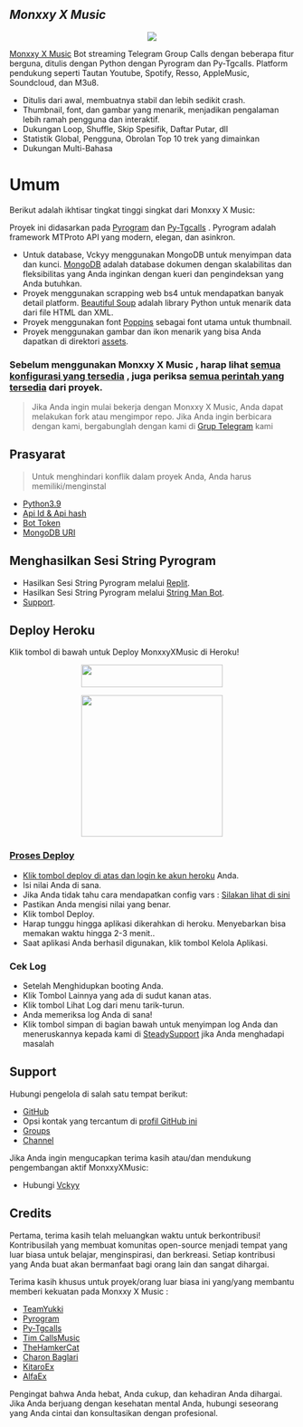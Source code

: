  ## *Monxxy X Music*

 <p align="center"><img src="https://telegra.ph/file/4c77731a232ec4fff41cb.jpg">
 </p>
 

 [Monxxy X Music](https://github.com/5GVckyy/MonxxyXMusic) Bot streaming Telegram Group Calls dengan beberapa fitur berguna, ditulis dengan Python dengan Pyrogram dan Py-Tgcalls.  Platform pendukung seperti Tautan Youtube, Spotify, Resso, AppleMusic, Soundcloud, dan M3u8.

 * Ditulis dari awal, membuatnya stabil dan lebih sedikit crash.
 * Thumbnail, font, dan gambar yang menarik, menjadikan pengalaman lebih ramah pengguna dan interaktif.
 * Dukungan Loop, Shuffle, Skip Spesifik, Daftar Putar, dll
 * Statistik Global, Pengguna, Obrolan Top 10 trek yang dimainkan
 * Dukungan Multi-Bahasa


 # Umum

 Berikut adalah ikhtisar tingkat tinggi singkat dari Monxxy X Music:

 Proyek ini didasarkan pada [Pyrogram](https://github.com/pyrogram) dan [Py-Tgcalls](https://github.com/pytgcalls/pytgcalls) .  Pyrogram adalah framework MTProto API yang modern, elegan, dan asinkron.

 * Untuk database, Vckyy menggunakan MongoDB untuk menyimpan data dan kunci.  [MongoDB](https://www.mongodb.com/) adalah database dokumen dengan skalabilitas dan fleksibilitas yang Anda inginkan dengan kueri dan pengindeksan yang Anda butuhkan.
 * Proyek menggunakan scrapping web bs4 untuk mendapatkan banyak detail platform.  [Beautiful Soup](https://www.crummy.com/software/BeautifulSoup/bs4/doc/) adalah library Python untuk menarik data dari file HTML dan XML.
 * Proyek menggunakan font [Poppins](../assets/font.ttf) sebagai font utama untuk thumbnail.
 * Proyek menggunakan gambar dan ikon menarik yang bisa Anda dapatkan di direktori [assets](../assets/).

 ### Sebelum menggunakan Monxxy X Music , harap lihat [semua konfigurasi yang tersedia](../config/README.md) , juga periksa [semua perintah yang tersedia](../strings/command.yml) dari  proyek.

 > Jika Anda ingin mulai bekerja dengan Monxxy X Music, Anda dapat melakukan fork atau mengimpor repo.
 > Jika Anda ingin berbicara dengan kami, bergabunglah dengan kami di [Grup Telegram](https://t.me/SteadySupportSupport) kami

 ## Prasyarat

 > Untuk menghindari konflik dalam proyek Anda, Anda harus memiliki/menginstal

 - [Python3.9](https://www.python.org/downloads/release/python-390/)
 - [Api Id & Api hash](https://telegram.org/auth)
 - [Bot Token](https://t.me/botfather)
 - [MongoDB URI](https://telegra.ph/How-To-get-Mongodb-URI-04-06)


 ## Menghasilkan Sesi String Pyrogram

 - Hasilkan Sesi String Pyrogram melalui [Replit](https://repl.it/@mrismanaziz/stringenSession?lite=1&outputonly=1).
 - Hasilkan Sesi String Pyrogram melalui [String Man Bot](https://t.me/stringmanrobot).
 - [Support](https://t.me/SharingUserbot).

 ## Deploy Heroku

 Klik tombol di bawah untuk Deploy MonxxyXMusic di Heroku!

<p align="center"><a href="https://dashboard.heroku.com/new?template=https://github.com/5GVckyy/MonxxyXMusic"><img src="https://img.shields.io/badge/Deploy%20To%20Heroku-purple?style=for-the-badge&logo=heroku" width="250" height="40.00" /></a></p>

<p align="center"><a href="https://telegram.dog/XTZ_HerokuBot?start=S2F5enl1L0theVhNdXNpYyBtYWlu"><img src="https://img.shields.io/badge/Deploy%20Via%20Telegram-blue?style=for-the-badge&logo=telegram" width="250""/</a>  </p>



 ### Proses Deploy
 - Klik tombol deploy di atas dan login ke [akun heroku](https://heroku.com/login) Anda.
 - Isi nilai Anda di sana.
 - Jika Anda tidak tahu cara mendapatkan config vars : [Silakan lihat di sini](../config/README.md)
 - Pastikan Anda mengisi nilai yang benar.
 - Klik tombol Deploy.
 - Harap tunggu hingga aplikasi dikerahkan di heroku.  Menyebarkan bisa memakan waktu hingga 2-3 menit..
 - Saat aplikasi Anda berhasil digunakan, klik tombol Kelola Aplikasi.


 ### Cek Log
 - Setelah Menghidupkan booting Anda.
 - Klik Tombol Lainnya yang ada di sudut kanan atas.
 - Klik tombol Lihat Log dari menu tarik-turun.
 - Anda memeriksa log Anda di sana!
 - Klik tombol simpan di bagian bawah untuk menyimpan log Anda dan meneruskannya kepada kami di [SteadySupport](https://t.me/SteadySupportGroup) jika Anda menghadapi masalah

 
 ## Support

 Hubungi pengelola di salah satu tempat berikut:

 - [GitHub](https://github.com/5GVckyy/MonxxyXMusic)
 - Opsi kontak yang tercantum di [profil GitHub ini](https://github.com/5GVckyy)
 - [Groups](https://t.me/SteadySupportGroup)
 - [Channel](https://t.me/vecekayeh)

 Jika Anda ingin mengucapkan terima kasih atau/dan mendukung pengembangan aktif MonxxyXMusic:

 - Hubungi [Vckyy](https://t.me/vckyyclone) 

 ## Credits

 Pertama, terima kasih telah meluangkan waktu untuk berkontribusi!  Kontribusilah yang membuat komunitas open-source menjadi tempat yang luar biasa untuk belajar, menginspirasi, dan berkreasi.  Setiap kontribusi yang Anda buat akan bermanfaat bagi orang lain dan sangat dihargai.

 Terima kasih khusus untuk proyek/orang luar biasa ini yang/yang membantu memberi kekuatan pada Monxxy X Music :
 - [TeamYukki](https://github.com/TeamYukki)
 - [Pyrogram](https://github.com/pyrogram/pyrogram)
 - [Py-Tgcalls](https://github.com/pytgcalls/pytgcalls)
 - [Tim CallsMusic](https://github.com/Callsmusic)
 - [TheHamkerCat](https://github.com/TheHamkerCat)
 - [Charon Baglari](https://github.com/XCBv021)
 - [KitaroEx](https://github.com/KITAROO)
 - [AlfaEx](https://github.com/coeF)

 Pengingat bahwa Anda hebat, Anda cukup, dan kehadiran Anda dihargai.  Jika Anda berjuang dengan kesehatan mental Anda, hubungi seseorang yang Anda cintai dan konsultasikan dengan profesional.
